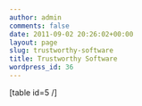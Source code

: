 ```yaml
---
author: admin
comments: false
date: 2011-09-02 20:26:02+00:00
layout: page
slug: trustworthy-software
title: Trustworthy Software
wordpress_id: 36
---
```


[table id=5 /]


#  
